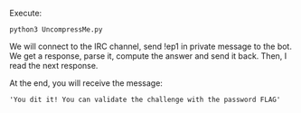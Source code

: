 Execute:
```
python3 UncompressMe.py
```
We will connect to the IRC channel, send !ep1 in private message to the bot.
We get a response, parse it, compute the answer and send it back.
Then, I read the next response.

At the end, you will receive the message:

```
'You dit it! You can validate the challenge with the password FLAG'
```
